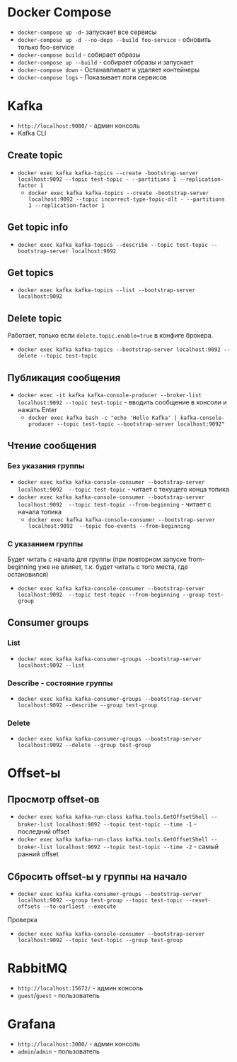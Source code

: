 # Docker Compose

- `docker-compose up -d`- запускает все сервисы
- `docker-compose up -d --no-deps --build foo-service` - обновить только foo-service
- `docker-compose build` - собирает образы
- `docker-compose up --build` - собирает образы и запускает 
- `docker-compose down` - Останавливает и удаляет контейнеры
- `docker-compose logs` - Показывает логи сервисов

# Kafka

- `http://localhost:9080/` - админ консоль
- Kafka CLI

## Create topic

- `docker exec kafka kafka-topics --create -bootstrap-server localhost:9092 --topic test-topic - --partitions 1 --replication-factor 1`
    - `docker exec kafka kafka-topics --create -bootstrap-server localhost:9092 --topic incorrect-type-topic-dlt - --partitions 1 --replication-factor 1`

## Get topic info

- `docker exec kafka kafka-topics --describe --topic test-topic --bootstrap-server localhost:9092`

## Get topics 

- `docker exec kafka kafka-topics --list --bootstrap-server localhost:9092`

## Delete topic

Работает, только если `delete.topic.enable=true` в конфиге брокера.

- `docker exec kafka kafka-topics --bootstrap-server localhost:9092 --delete --topic test-topic`

## Публикация сообщения
- `docker exec -it kafka kafka-console-producer --broker-list localhost:9092 --topic test-topic` - вводить сообщение в консоли и нажать Enter
  - `docker exec kafka bash -c "echo 'Hello Kafka' | kafka-console-producer --topic test-topic --bootstrap-server localhost:9092"`

## Чтение сообщения

### Без указания группы

- `docker exec kafka kafka-console-consumer --bootstrap-server localhost:9092  --topic test-topic` - читает с текущего конца топика
- `docker exec kafka kafka-console-consumer --bootstrap-server localhost:9092  --topic test-topic --from-beginning` - читает с начала топика
  - `docker exec kafka kafka-console-consumer --bootstrap-server localhost:9092  --topic foo-events --from-beginning`

### С указанием группы

Будет читать с начала для группы (при повторном запуске from-beginning уже не влияет, т.к. будет читать с того места, где остановился)

- `docker exec kafka kafka-console-consumer --bootstrap-server localhost:9092  --topic test-topic --from-beginning --group test-group`

## Consumer groups

### List

- `docker exec kafka kafka-consumer-groups --bootstrap-server localhost:9092 --list`

### Describe - состояние группы

- `docker exec kafka kafka-consumer-groups --bootstrap-server localhost:9092 --describe --group test-group`

### Delete

- `docker exec kafka kafka-consumer-groups --bootstrap-server localhost:9092 --delete --group test-group`

# Offset-ы

## Просмотр offset-ов

- `docker exec kafka kafka-run-class kafka.tools.GetOffsetShell --broker-list localhost:9092 --topic test-topic --time -1` - последний offset
- `docker exec kafka kafka-run-class kafka.tools.GetOffsetShell --broker-list localhost:9092 --topic test-topic --time -2` - самый ранний offset

## Сбросить offset-ы у группы на начало

- `docker exec kafka kafka-consumer-groups --bootstrap-server localhost:9092 --group test-group --topic test-topic --reset-offsets --to-earliest --execute`

Проверка
- `docker exec kafka kafka-console-consumer --bootstrap-server localhost:9092 --topic test-topic --group test-group`

# RabbitMQ

- `http://localhost:15672/` - админ консоль
- `guest`/`guest` - пользователь

# Grafana

- `http://localhost:3000/` - админ консоль
- `admin`/`admin` - пользователь


